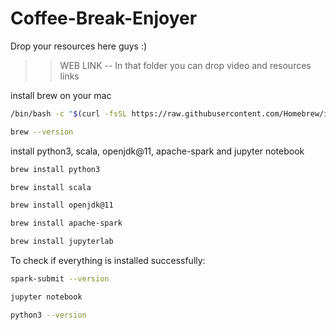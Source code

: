 # Coffee-Break-Enjoyer

Drop your resources here guys :)

>> WEB LINK -- In that folder you can drop video and resources links

install brew on your mac 
```bash
/bin/bash -c "$(curl -fsSL https://raw.githubusercontent.com/Homebrew/install/HEAD/install.sh)"
```
```sh
brew --version
```
install python3, scala, openjdk@11, apache-spark and jupyter notebook
```sh
brew install python3
```
```sh
brew install scala
```
```sh
brew install openjdk@11
```
```sh
brew install apache-spark
```
```sh
brew install jupyterlab
```

To check if everything is installed successfully:
```sh
spark-submit --version
```
```sh
jupyter notebook
```
```sh
python3 --version
```







